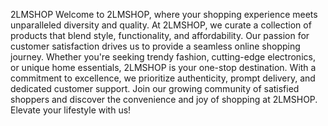 2LMSHOP
Welcome to 2LMSHOP, where your shopping experience meets unparalleled diversity and quality. At 2LMSHOP, we curate a collection of products that blend style, functionality, and affordability. Our passion for customer satisfaction drives us to provide a seamless online shopping journey. Whether you're seeking trendy fashion, cutting-edge electronics, or unique home essentials, 2LMSHOP is your one-stop destination. With a commitment to excellence, we prioritize authenticity, prompt delivery, and dedicated customer support. Join our growing community of satisfied shoppers and discover the convenience and joy of shopping at 2LMSHOP. Elevate your lifestyle with us!
